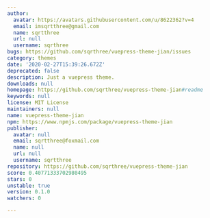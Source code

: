 ```yaml
---
author:
  avatar: https://avatars.githubusercontent.com/u/8622362?v=4
  email: imsqrtthree@gmail.com
  name: sqrtthree
  url: null
  username: sqrthree
bugs: https://github.com/sqrthree/vuepress-theme-jian/issues
category: themes
date: '2020-02-27T15:39:26.672Z'
deprecated: false
description: Just a vuepress theme.
downloads: null
homepage: https://github.com/sqrthree/vuepress-theme-jian#readme
keywords: null
license: MIT License
maintainers: null
name: vuepress-theme-jian
npm: https://www.npmjs.com/package/vuepress-theme-jian
publisher:
  avatar: null
  email: sqrtthree@foxmail.com
  name: null
  url: null
  username: sqrtthree
repository: https://github.com/sqrthree/vuepress-theme-jian
score: 0.40771333702980495
stars: 0
unstable: true
version: 0.1.0
watchers: 0

---
```


